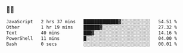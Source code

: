 ### 👨‍💻

<!--START_SECTION:waka-->

```txt
JavaScript   2 hrs 37 mins   █████████████▓░░░░░░░░░░░   54.51 %
Other        1 hr 19 mins    ██████▓░░░░░░░░░░░░░░░░░░   27.32 %
Text         40 mins         ███▓░░░░░░░░░░░░░░░░░░░░░   14.16 %
PowerShell   11 mins         █░░░░░░░░░░░░░░░░░░░░░░░░   04.00 %
Bash         0 secs          ░░░░░░░░░░░░░░░░░░░░░░░░░   00.01 %
```

<!--END_SECTION:waka-->
